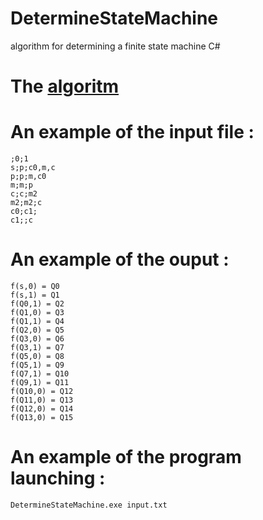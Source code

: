 # DetermineStateMachine
algorithm for determining a finite state machine C#

# The [algoritm](https://github.com/Aram-Osipyan/DetermineStateMachine/blob/master/DetermineStateMachine/Program.cs)  

# An example of the input file :

```
;0;1
s;p;c0,m,c
p;p;m,c0
m;m;p
c;c;m2
m2;m2;c
c0;c1;
c1;;c
```
# An example of the ouput :
```
f(s,0) = Q0
f(s,1) = Q1
f(Q0,1) = Q2
f(Q1,0) = Q3
f(Q1,1) = Q4
f(Q2,0) = Q5
f(Q3,0) = Q6
f(Q3,1) = Q7
f(Q5,0) = Q8
f(Q5,1) = Q9
f(Q7,1) = Q10
f(Q9,1) = Q11
f(Q10,0) = Q12
f(Q11,0) = Q13
f(Q12,0) = Q14
f(Q13,0) = Q15
```

# An example of the program launching :

```
DetermineStateMachine.exe input.txt
```
